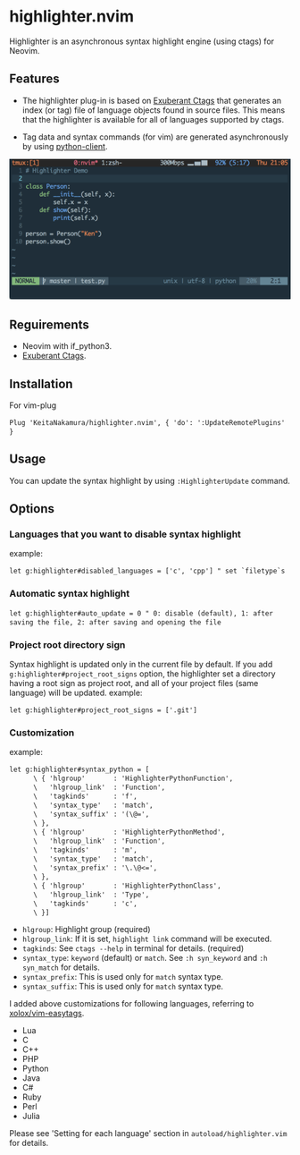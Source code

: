 # highlighter.nvim

Highlighter is an asynchronous syntax highlight engine (using ctags) for Neovim.

## Features

* The highlighter plug-in is based on [Exuberant Ctags](http://ctags.sourceforge.net) that generates an index (or tag) file of language objects found in source files. This means that the highlighter is available for all of languages supported by ctags.

* Tag data and syntax commands (for vim) are generated asynchronously by using [python-client](https://github.com/neovim/python-client).

<img src="https://github.com/KeitaNakamura/highlighter.nvim/blob/master/demo.gif" width="700">

## Reguirements

* Neovim with if_python3.
* [Exuberant Ctags](http://ctags.sourceforge.net).

## Installation

For vim-plug
```vim
Plug 'KeitaNakamura/highlighter.nvim', { 'do': ':UpdateRemotePlugins' }
```

## Usage

You can update the syntax highlight by using `:HighlighterUpdate` command.

## Options

### Languages that you want to disable syntax highlight
example:
```vim
let g:highlighter#disabled_languages = ['c', 'cpp'] " set `filetype`s
```

### Automatic syntax highlight
```vim
let g:highlighter#auto_update = 0 " 0: disable (default), 1: after saving the file, 2: after saving and opening the file
```

### Project root directory sign
Syntax highlight is updated only in the current file by default. If you add `g:highlighter#project_root_signs` option, the highlighter set a directory having a root sign as project root, and all of your project files (same language) will be updated.
example:
```vim
let g:highlighter#project_root_signs = ['.git']
```

### Customization
example:
```vim
let g:highlighter#syntax_python = [
      \ { 'hlgroup'       : 'HighlighterPythonFunction',
      \   'hlgroup_link'  : 'Function',
      \   'tagkinds'      : 'f',
      \   'syntax_type'   : 'match',
      \   'syntax_suffix' : '(\@=',
      \ },
      \ { 'hlgroup'       : 'HighlighterPythonMethod',
      \   'hlgroup_link'  : 'Function',
      \   'tagkinds'      : 'm',
      \   'syntax_type'   : 'match',
      \   'syntax_prefix' : '\.\@<=',
      \ },
      \ { 'hlgroup'       : 'HighlighterPythonClass',
      \   'hlgroup_link'  : 'Type',
      \   'tagkinds'      : 'c',
      \ }]
```
* `hlgroup`: Highlight group (required)
* `hlgroup_link`: If it is set, `highlight link` command will be executed.
* `tagkinds`: See `ctags --help` in terminal for details. (required)
* `syntax_type`: `keyword` (default) or `match`. See `:h syn_keyword` and `:h syn_match` for details.
* `syntax_prefix`: This is used only for `match` syntax type.
* `syntax_suffix`: This is used only for `match` syntax type.

I added above customizations for following languages, referring to [xolox/vim-easytags](https://github.com/xolox/vim-easytags).
* Lua
* C
* C++
* PHP
* Python
* Java
* C#
* Ruby
* Perl
* Julia

Please see 'Setting for each language' section in `autoload/highlighter.vim` for details.
